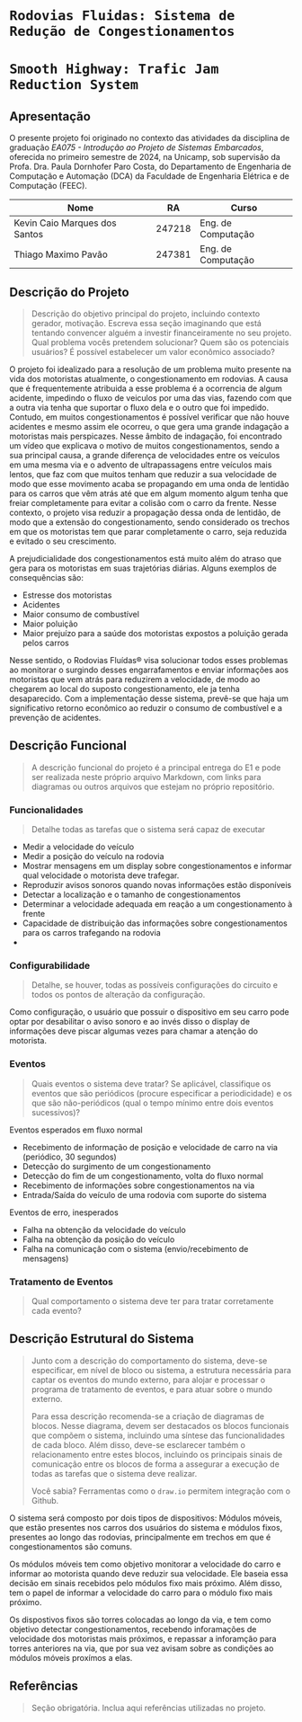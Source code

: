 # `Rodovias Fluidas: Sistema de Redução de Congestionamentos`
# `Smooth Highway: Trafic Jam Reduction System`

## Apresentação

O presente projeto foi originado no contexto das atividades da disciplina de graduação *EA075 - Introdução ao Projeto de Sistemas Embarcados*, 
oferecida no primeiro semestre de 2024, na Unicamp, sob supervisão da Profa. Dra. Paula Dornhofer Paro Costa, do Departamento de Engenharia de Computação e Automação (DCA) da Faculdade de Engenharia Elétrica e de Computação (FEEC).

 |Nome  | RA | Curso|
 |--|--|--|
 | Kevin Caio Marques dos Santos  | 247218  | Eng. de Computação|
 | Thiago Maximo Pavão  | 247381  | Eng. de Computação|


## Descrição do Projeto
> Descrição do objetivo principal do projeto, incluindo contexto gerador, motivação.
> Escreva essa seção imaginando que está tentando convencer alguém a investir financeiramente no seu projeto.
> Qual problema vocês pretendem solucionar?
> Quem são os potenciais usuários?
> É possível estabelecer um valor econômico associado?

O projeto foi idealizado para a resolução de um problema muito presente na vida dos motoristas atualmente, o congestionamento em rodovias.
A causa que é frequentemente atribuida a esse problema é a ocorrencia de algum acidente, impedindo o fluxo de veiculos por uma das vias, fazendo com que a outra via tenha que suportar o fluxo dela e o outro que foi impedido. Contudo, em muitos congestionamentos é possível verificar que não houve acidentes e mesmo assim ele ocorreu, o que gera uma grande indagação a motoristas mais perspicazes. Nesse âmbito de indagação, foi encontrado um vídeo que explicava o motivo de muitos congestionamentos, sendo a sua principal causa, a grande diferença de velocidades entre os veículos em uma mesma via e o advento de ultrapassagens entre veículos mais lentos, que faz com que muitos tenham que reduzir a sua velocidade de modo que esse movimento acaba se propagando em uma onda de lentidão para os carros que vêm atrás até que em algum momento algum tenha que freiar completamente para evitar a colisão com o carro da frente. Nesse contexto, o projeto visa reduzir a propagação dessa onda de lentidão, de modo que a extensão do congestionamento, sendo considerado os trechos em que os motoristas tem que parar completamente o carro, seja reduzida e evitado o seu crescimento. 

 A prejudicialidade dos congestionamentos está muito além do atraso que gera para os motoristas em suas trajetórias diárias. Alguns exemplos de consequências são:
 
 - Estresse dos motoristas
 - Acidentes
 - Maior consumo de combustível
 - Maior poluição
 - Maior prejuízo para a saúde dos motoristas expostos a poluição gerada pelos carros
   
 Nesse sentido, o Rodovias Fluídas® visa solucionar todos esses problemas ao monitorar o surgindo desses engarrafamentos e enviar informações aos motoristas que vem atrás para reduzirem a velocidade, de modo ao chegarem ao local do suposto congestionamento, ele ja tenha desaparecido. Com a implementação desse sistema, prevê-se que haja um significativo retorno econômico ao reduzir o consumo de combustível e a prevenção de acidentes. 



## Descrição Funcional
> A descrição funcional do projeto é a principal entrega do E1 e pode ser realizada neste próprio arquivo Markdown,
> com links para diagramas ou outros arquivos que estejam no próprio repositório.

### Funcionalidades
> Detalhe todas as tarefas que o sistema será capaz de executar

- Medir a velocidade do veículo
- Medir a posição do veículo na rodovia
- Mostrar mensagens em um display sobre congestionamentos e informar qual velocidade o motorista deve trafegar.
- Reproduzir avisos sonoros quando novas informações estão disponíveis
- Detectar a localização e o tamanho de congestionamentos
- Determinar a velocidade adequada em reação a um congestionamento à frente
- Capacidade de distribuição das informações sobre congestionamentos para os carros trafegando na rodovia
- 

### Configurabilidade
> Detalhe, se houver, todas as possíveis configurações do circuito e todos os pontos de alteração da configuração.

Como configuração, o usuário que possuir o dispositivo em seu carro pode optar por desabilitar o aviso sonoro e ao invés disso o display de informações deve piscar algumas vezes para chamar a atenção do motorista.

### Eventos
> Quais eventos o sistema deve tratar?
> Se aplicável, classifique os eventos que são periódicos (procure especificar a periodicidade) e os que são não-periódicos
> (qual o tempo mínimo entre dois eventos sucessivos)?

Eventos esperados em fluxo normal

- Recebimento de informação de posição e velocidade de carro na via (periódico, 30 segundos)
- Detecção do surgimento de um congestionamento
- Detecção do fim de um congestionamento, volta do fluxo normal
- Recebimento de informações sobre congestionamentos na via
- Entrada/Saída do veículo de uma rodovia com suporte do sistema

Eventos de erro, inesperados

- Falha na obtenção da velocidade do veículo
- Falha na obtenção da posição do veículo
- Falha na comunicação com o sistema (envio/recebimento de mensagens) 

### Tratamento de Eventos
> Qual comportamento o sistema deve ter para tratar corretamente cada evento?

## Descrição Estrutural do Sistema
> Junto com a descrição do comportamento do sistema, deve-se especificar, em nível de bloco ou sistema, a estrutura necessária 
> para captar os eventos do mundo externo, para alojar e processar o programa de tratamento de eventos, e para atuar sobre o mundo externo.
>
> Para essa descrição recomenda-se a criação de diagramas de blocos.
> Nesse diagrama, devem ser destacados os blocos funcionais que compõem o sistema, incluindo uma síntese das funcionalidades de cada bloco.
> Além disso, deve-se esclarecer também o relacionamento entre estes blocos, incluindo os principais sinais de comunicação entre
> os blocos de forma a assegurar a execução de todas as tarefas que o sistema deve realizar.
> 
> Você sabia? Ferramentas como o `draw.io` permitem integração com o Github.
> 

O sistema será composto por dois tipos de dispositivos: Módulos móveis, que estão presentes nos carros dos usuários do sistema e módulos fixos, presentes ao longo das rodovias, principalmente em trechos em que é congestionamentos são comuns.

Os módulos móveis tem como objetivo monitorar a velocidade do carro e informar ao motorista quando deve reduzir sua velocidade. Ele baseia essa decisão em sinais recebidos pelo módulos fixo mais próximo. Além disso, tem o papel de informar a velocidade do carro para o módulo fixo mais próximo.

Os dispostivos fixos são torres colocadas ao longo da via, e tem como objetivo detectar congestionamentos, recebendo inforamações de velocidade dos motoristas mais próximos, e repassar a inforamção para torres anteriores na via, que por sua vez avisam sobre as condições ao módulos móveis proxímos a elas.


## Referências
> Seção obrigatória. Inclua aqui referências utilizadas no projeto.
